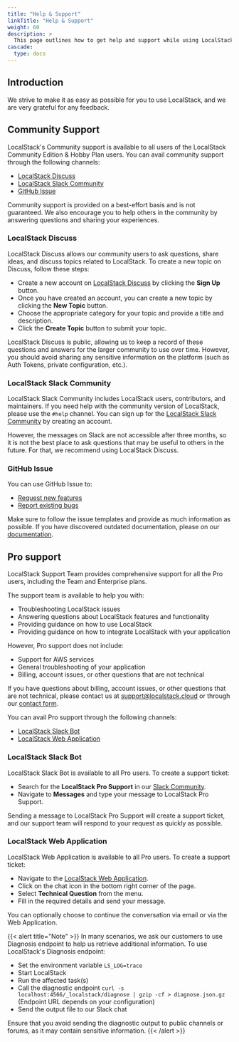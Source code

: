 ```yaml
---
title: "Help & Support"
linkTitle: "Help & Support"
weight: 60
description: >
  This page outlines how to get help and support while using LocalStack.
cascade:
  type: docs
---
```


## Introduction

We strive to make it as easy as possible for you to use LocalStack, and we are very grateful for any feedback.

## Community Support

LocalStack's Community support is available to all users of the LocalStack Community Edition & Hobby Plan users. You can avail community support through the following channels:

- [LocalStack Discuss](https://discuss.localstack.cloud/)
- [LocalStack Slack Community](https://localstack.cloud/slack)
- [GitHub Issue](https://github.com/localstack/docs/issues/new)

Community support is provided on a best-effort basis and is not guaranteed. We also encourage you to help others in the community by answering questions and sharing your experiences.

### LocalStack Discuss

LocalStack Discuss allows our community users to ask questions, share ideas, and discuss topics related to LocalStack. To create a new topic on Discuss, follow these steps:

- Create a new account on [LocalStack Discuss](https://discuss.localstack.cloud/) by clicking the **Sign Up** button.
- Once you have created an account, you can create a new topic by clicking the **New Topic** button.
- Choose the appropriate category for your topic and provide a title and description.
- Click the **Create Topic** button to submit your topic.

LocalStack Discuss is public, allowing us to keep a record of these questions and answers for the larger community to use over time. However, you should avoid sharing any sensitive information on the platform (such as Auth Tokens, private configuration, etc.).

### LocalStack Slack Community

LocalStack Slack Community includes LocalStack users, contributors, and maintainers. If you need help with the community version of LocalStack, please use the `#help` channel. You can sign up for the [LocalStack Slack Community](https://localstack.cloud/slack) by creating an account.

However, the messages on Slack are not accessible after three months, so it is not the best place to ask questions that may be useful to others in the future. For that, we recommend using LocalStack Discuss.

### GitHub Issue

You can use GitHub Issue to:

- [Request new features](https://github.com/localstack/localstack/issues/new?assignees=&labels=type%3A+feature%2Cstatus%3A+triage+needed&template=feature-request.yml&title=feature+request%3A+%3Ctitle%3E)
- [Report existing bugs](https://github.com/localstack/localstack/issues/new?assignees=&labels=type%3A+bug%2Cstatus%3A+triage+needed&template=bug-report.yml&title=bug%3A+%3Ctitle%3E)

Make sure to follow the issue templates and provide as much information as possible. If you have discovered outdated documentation, please on our [documentation](https://github.com/localstack/docs).

## Pro support

LocalStack Support Team provides comprehensive support for all the Pro users, including the Team and Enterprise plans.

The support team is available to help you with:

- Troubleshooting LocalStack issues
- Answering questions about LocalStack features and functionality
- Providing guidance on how to use LocalStack
- Providing guidance on how to integrate LocalStack with your application

However, Pro support does not include:

- Support for AWS services
- General troubleshooting of your application
- Billing, account issues, or other questions that are not technical

If you have questions about billing, account issues, or other questions that are not technical, please contact us at [support@localstack.cloud](mailto:support@localstack.cloud) or through our [contact form](https://localstack.cloud/contact/).

You can avail Pro support through the following channels:

- [LocalStack Slack Bot](https://localstack.cloud/slack)
- [LocalStack Web Application](mailto:http://app.localstack.cloud)

### LocalStack Slack Bot

LocalStack Slack Bot is available to all Pro users. To create a support ticket:

- Search for the **LocalStack Pro Support** in our [Slack Community](https://localstack.cloud/slack).
- Navigate to **Messages** and type your message to LocalStack Pro Support.

Sending a message to LocalStack Pro Support will create a support ticket, and our support team will respond to your request as quickly as possible.

### LocalStack Web Application

LocalStack Web Application is available to all Pro users. To create a support ticket:

- Navigate to the [LocalStack Web Application](http://app.localstack.cloud).
- Click on the chat icon in the bottom right corner of the page.
- Select **Technical Question** from the menu.
- Fill in the required details and send your message.

You can optionally choose to continue the conversation via email or via the Web Application.

{{< alert title="Note" >}}
In many scenarios, we ask our customers to use Diagnosis endpoint to help us retrieve additional information. To use LocalStack's Diagnosis endpoint:

- Set the environment variable `LS_LOG=trace`
- Start LocalStack
- Run the affected task(s)
- Call the diagnostic endpoint  `curl -s localhost:4566/_localstack/diagnose | gzip -cf > diagnose.json.gz`  (Endpoint URL depends on your configuration)
- Send the output file to our Slack chat

Ensure that you avoid sending the diagnostic output to public channels or forums, as it may contain sensitive information.
{{< /alert >}}